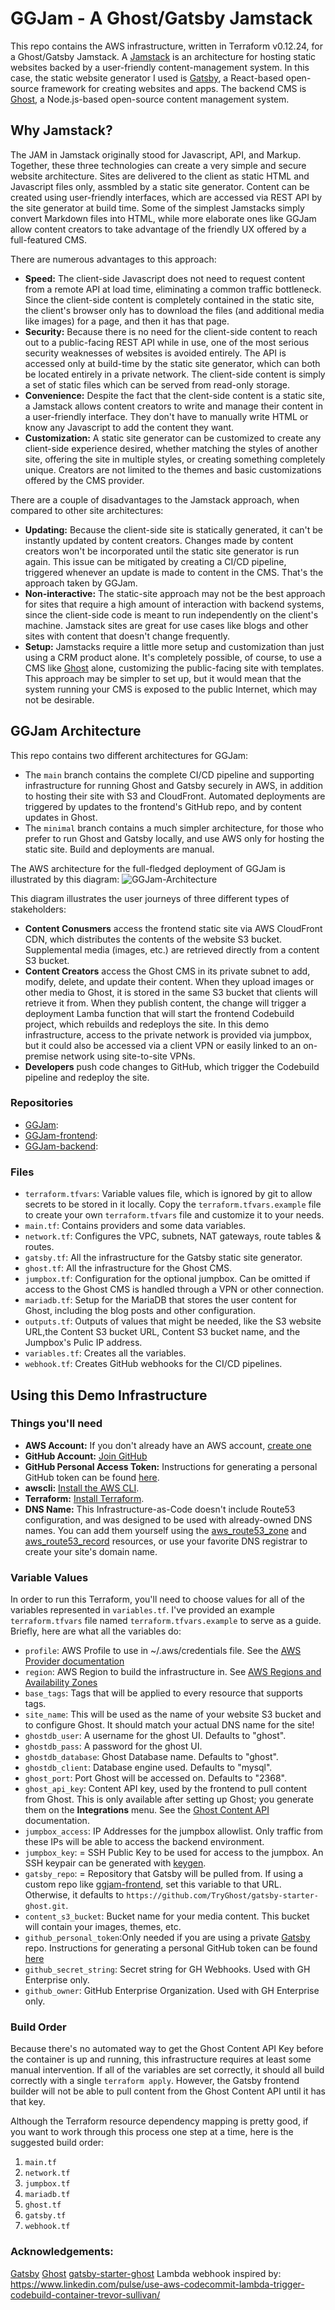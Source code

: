 # GGJam - A Ghost/Gatsby Jamstack
This repo contains the AWS infrastructure, written in Terraform v0.12.24, for a Ghost/Gatsby Jamstack. A [Jamstack](https://jamstack.org) is an architecture for hosting static websites backed by a user-friendly content-management system. In this case, the static website generator I used is [Gatsby](https://www.gatsbyjs.com/), a React-based open-source framework for creating websites and apps. The backend CMS is [Ghost](https://ghost.org), a Node.js-based open-source content management system.

## Why Jamstack?

The JAM in Jamstack originally stood for Javascript, API, and Markup. Together, these three technologies can create a very simple and secure website architecture. Sites are delivered to the client as static HTML and Javascript files only, assmbled by a static site generator. Content can be created using user-friendly interfaces, which are accessed via REST API by the site generator at build time. Some of the simplest Jamstacks simply convert Markdown files into HTML, while more elaborate ones like GGJam allow content creators to take advantage of the friendly UX offered by a full-featured CMS. 

There are numerous advantages to this approach:
* **Speed:** The client-side Javascript does not need to request content from a remote API at load time, eliminating a common traffic bottleneck. Since the client-side content is completely contained in the static site, the client's browser only has to download the files (and additional media like images) for a page, and then it has that page.
* **Security:** Because there is no need for the client-side content to reach out to a public-facing REST API while in use, one of the most serious security weaknesses of websites is avoided entirely. The API is accessed only at build-time by the static site generator, which can both be located entirely in a private network. The client-side content is simply a set of static files which can be served from read-only storage.
* **Convenience:** Despite the fact that the clent-side content is a static site, a Jamstack allows content creators to write and manage their content in a user-friendly interface. They don't have to manually write HTML or know any Javascript to add the content they want.
* **Customization:** A static site generator can be customized to create any client-side experience desired, whether matching the styles of another site, offering the site in multiple styles, or creating something completely unique. Creators are not limited to the themes and basic customizations offered by the CMS provider.

There are a couple of disadvantages to the Jamstack approach, when compared to other site architectures:
* **Updating:** Because the client-side site is statically generated, it can't be instantly updated by content creators. Changes made by content creators won't be incorporated until the static site generator is run again. This issue can be mitigated by creating a CI/CD pipeline, triggered whenever an update is made to content in the CMS. That's the approach taken by GGJam.
* **Non-interactive:** The static-site approach may not be the best approach for sites that require a high amount of interaction with backend systems, since the client-side code is meant to run independently on the client's machine. Jamstack sites are great for use cases like blogs and other sites with content that doesn't change frequently. 
* **Setup:** Jamstacks require a little more setup and customization than just using a CRM product alone. It's completely possible, of course, to use a CMS like [Ghost](https://ghost.org) alone, customizing the public-facing site with templates. This approach may be simpler to set up, but it would mean that the system running your CMS is exposed to the public Internet, which may not be desirable.

## GGJam Architecture

This repo contains two different architectures for GGJam:
* The `main` branch contains the complete CI/CD pipeline and supporting infrastructure for running Ghost and Gatsby securely in AWS, in addition to hosting their site with S3 and CloudFront. Automated deployments are triggered by updates to the frontend's GitHub repo, and by content updates in Ghost.
* The `minimal` branch contains a much simpler architecture, for those who prefer to run Ghost and Gatsby locally, and use AWS only for hosting the static site. Build and deployments are manual.

The AWS architecture for the full-fledged deployment of GGJam is illustrated by this diagram:
![GGJam-Architecture](images/ggjam-architecture.png "GGJam Architecture")

This diagram illustrates the user journeys of three different types of stakeholders:
* **Content Conusmers** access the frontend static site via AWS CloudFront CDN, which distributes the contents of the website S3 bucket. Supplemental media (images, etc.) are retrieved directly from a content S3 bucket.
* **Content Creators** access the Ghost CMS in its private subnet to add, modify, delete, and update their content. When they upload images or other media to Ghost, it is stored in the same S3 bucket that clients will retrieve it from. When they publish content, the change will trigger a deployment Lamba function that will start the frontend Codebuild project, which rebuilds and redeploys the site. In this demo infrastructure, access to the private network is provided via jumpbox, but it could also be accessed via a client VPN or easily linked to an on-premise network using site-to-site VPNs.
* **Developers** push code changes to GitHub, which trigger the Codebuild pipeline and redeploy the site. 

### Repositories
* [GGJam](https://github.com/wunderhund/ggjam): 
* [GGJam-frontend](https://github.com/wunderhund/ggjam-frontend):
* [GGJam-backend](https://github.com/wunderhund/ggjam-backend): 

### Files
* `terraform.tfvars`: Variable values file, which is ignored by git to allow secrets to be stored in it locally. Copy the `terraform.tfvars.example` file to create your own `terraform.tfvars` file and customize it to your needs.
* `main.tf`: Contains providers and some data variables.
* `network.tf`: Configures the VPC, subnets, NAT gateways, route tables & routes.
* `gatsby.tf`: All the infrastructure for the Gatsby static site generator.
* `ghost.tf`: All the infrastructure for the Ghost CMS.
* `jumpbox.tf`: Configuration for the optional jumpbox. Can be omitted if access to the Ghost CMS is handled through a VPN or other connection.
* `mariadb.tf`: Setup for the MariaDB that stores the user content for Ghost, including the blog posts and other configuration.
* `outputs.tf`: Outputs of values that might be needed, like the S3 website URL,the Content S3 bucket URL, Content S3 bucket name, and the Jumpbox's Pulic IP address.
* `variables.tf`: Creates all the variables.
* `webhook.tf`: Creates GitHub webhooks for the CI/CD pipelines.

## Using this Demo Infrastructure
### Things you'll need
* **AWS Account:** If you don't already have an AWS account, [create one](https://aws.amazon.com/resources/create-account/)
* **GitHub Account:** [Join GitHub](https://github.com/join)
* **GitHub Personal Access Token:** Instructions for generating a personal GitHub token can be found [here](https://help.github.com/en/github/authenticating-to-github/creating-a-personal-access-token-for-the-command-line).
* **awscli:** [Install the AWS CLI](https://docs.aws.amazon.com/cli/latest/userguide/cli-chap-install.html).
* **Terraform:** [Install Terraform](https://learn.hashicorp.com/tutorials/terraform/install-cli).
* **DNS Name:** This Infrastructure-as-Code doesn't include Route53 configuration, and was designed to be used with already-owned DNS names. You can add them yourself using the [aws_route53_zone](https://registry.terraform.io/providers/hashicorp/aws/latest/docs/resources/route53_zone) and [aws_route53_record](https://registry.terraform.io/providers/hashicorp/aws/latest/docs/resources/route53_record) resources, or use your favorite DNS registrar to create your site's domain name.

### Variable Values
In order to run this Terraform, you'll need to choose values for all of the variables represented in `variables.tf`. I've provided an example `terraform.tfvars` file named `terraform.tfvars.example` to serve as a guide. Briefly, here are what all the variables do:
* `profile`: AWS Profile to use in ~/.aws/credentials file. See the [AWS Provider documentation](https://registry.terraform.io/providers/hashicorp/aws/latest/docs)
* `region`: AWS Region to build the infrastructure in. See [AWS Regions and Availability Zones](https://aws.amazon.com/about-aws/global-infrastructure/regions_az/)
* `base_tags`: Tags that will be applied to every resource that supports tags.
* `site_name`: This will be used as the name of your website S3 bucket and to configure Ghost. It should match your actual DNS name for the site!
* `ghostdb_user`: A username for the ghost UI. Defaults to "ghost".
* `ghostdb_pass`: A password for the ghost UI.
* `ghostdb_database`: Ghost Database name. Defaults to "ghost".
* `ghostdb_client`: Database engine used. Defaults to "mysql".
* `ghost_port`: Port Ghost will be accessed on. Defaults to "2368".
* `ghost_api_key`: Content API key, used by the frontend to pull content from Ghost. This is only available after setting up Ghost; you generate them on the **Integrations** menu. See the [Ghost Content API](https://ghost.org/docs/content-api/) documentation.
* `jumpbox_access`: IP Addresses for the jumpbox allowlist. Only traffic from these IPs will be able to access the backend environment.
* `jumpbox_key`: = SSH Public Key to be used for access to the jumpbox. An SSH keypair can be generated with [keygen](https://www.ssh.com/ssh/keygen/).
* `gatsby_repo`: = Repository that Gatsby will be pulled from. If using a custom repo like [ggjam-frontend](https://github.com/wunderhund/ggjam-frontend), set this variable to that URL. Otherwise, it defaults to `https://github.com/TryGhost/gatsby-starter-ghost.git`.
* `content_s3_bucket`: Bucket name for your media content. This bucket will contain your images, themes, etc.
* `github_personal_token`:Only needed if you are using a private [Gatsby](https://www.gatsbyjs.com/) repo. Instructions for generating a personal GitHub token can be found [here](https://help.github.com/en/github/authenticating-to-github/creating-a-personal-access-token-for-the-command-line)
* `github_secret_string`: Secret string for GH Webhooks. Used with GH Enterprise only.
* `github_owner`: GitHub Enterprise Organization. Used with GH Enterprise only.

### Build Order
Because there's no automated way to get the Ghost Content API Key before the container is up and running, this infrastructure requires at least some manual intervention. If all of the variables are set correctly, it should all build correctly with a single `terraform apply`. However, the Gatsby frontend builder will not be able to pull content from the Ghost Content API until it has that key.

Although the Terraform resource dependency mapping is pretty good, if you want to work through this process one step at a time, here is the suggested build order:
1. `main.tf` 
1. `network.tf`
1. `jumpbox.tf`
1. `mariadb.tf`
1. `ghost.tf`
1. `gatsby.tf`
1. `webhook.tf`

### Acknowledgements:
[Gatsby](https://www.gatsbyjs.com/)
[Ghost](https://ghost.org/)
[gatsby-starter-ghost](https://github.com/TryGhost/gatsby-starter-ghost.git)
Lambda webhook inspired by: https://www.linkedin.com/pulse/use-aws-codecommit-lambda-trigger-codebuild-container-trevor-sullivan/
